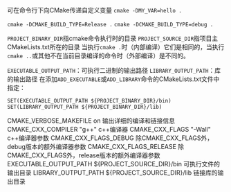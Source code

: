 可在命令行下向CMake传递自定义变量
`cmake -DMY_VAR=hello .`

`cmake -DCMAKE_BUILD_TYPE=Release .`
`cmake -DCMAKE_BUILD_TYPE=debug .`

`PROJECT_BINARY_DIR`指cmake命令执行时的目录
`PROJECT_SOURCE_DIR`指项目主CMakeLists.txt所在的目录
当执行`cmake .`时（内部编译）它们是相同的，当执行`cmake ..`或其他不在当前目录编译的命令时（外部编译）是不同的。

`EXECUTABLE_OUTPUT_PATH`：可执行二进制的输出路径
`LIBRARY_OUTPUT_PATH`：库的输出路径
在添加`ADD_EXECUTABLE`或`ADD_LIBRARY`命令的CMakeLists.txt文件中指定：
```
SET(EXECUTABLE_OUTPUT_PATH ${PROJECT_BINARY_DIR}/bin)
SET(LIBRARY_OUTPUT_PATH ${PROJECT_BINARY_DIR}/lib)
```

CMAKE_VERBOSE_MAKEFILE on 输出详细的编译和链接信息
CMAKE_CXX_COMPILER "g++" c++编译器
CMAKE_CXX_FLAGS "-Wall" c++编译器参数
CMAKE_CXX_FLAGS_DEBUG 除CMAKE_CXX_FLAGS外，debug版本的额外编译器参数
CMAKE_CXX_FLAGS_RELEASE 除CMAKE_CXX_FLAGS外，release版本的额外编译器参数
EXECUTABLE_OUTPUT_PATH ${PROJECT_SOURCE_DIR}/bin 可执行文件的输出目录
LIBRARY_OUTPUT_PATH ${PROJECT_SOURCE_DIR}/lib 链接库的输出目录


